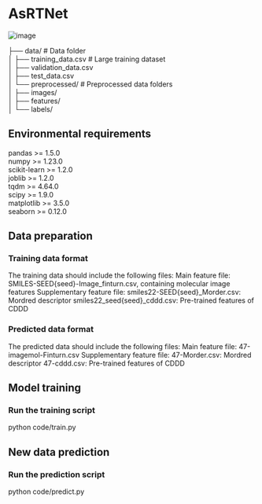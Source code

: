 # AsRTNet
 ![image](https://github.com/piscookie/RT-descriptor-ML/blob/main/picture/P1.png)

 ├── data/                  # Data folder  
│   ├── training_data.csv  # Large training dataset  
│   ├── validation_data.csv  
│   ├── test_data.csv  
│   └── preprocessed/       # Preprocessed data folders  
│       ├── images/  
│       ├── features/  
│       └── labels/  

## Environmental requirements
pandas >= 1.5.0  
numpy >= 1.23.0  
scikit-learn >= 1.2.0  
joblib >= 1.2.0  
tqdm >= 4.64.0  
scipy >= 1.9.0  
matplotlib >= 3.5.0  
seaborn >= 0.12.0  


## Data preparation
### Training data format
The training data should include the following files:
  Main feature file: SMILES-SEED{seed}-Image_finturn.csv, containing molecular image features
Supplementary feature file:
  smiles22-SEED{seed}_Morder.csv: Mordred descriptor
  smiles22_seed{seed}_cddd.csv: Pre-trained features of CDDD
### Predicted data format
The predicted data should include the following files:
Main feature file:
  47-imagemol-Finturn.csv
Supplementary feature file:
  47-Morder.csv: Mordred descriptor
  47-cddd.csv: Pre-trained features of CDDD

## Model training
### Run the training script
python code/train.py

## New data prediction
### Run the prediction script
python code/predict.py
